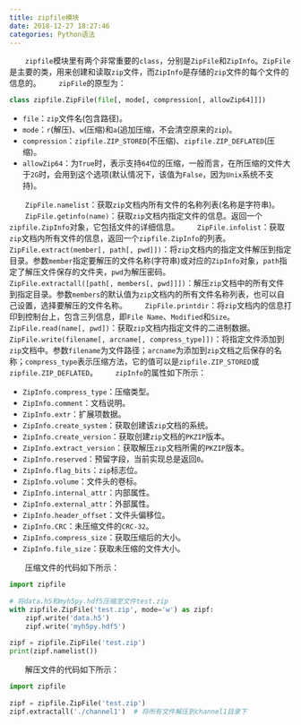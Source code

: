 ```yaml
---
title: zipfile模块
date: 2018-12-27 18:27:46
categories: Python语法
---
```

&emsp;&emsp;`zipfile`模块里有两个非常重要的`class`，分别是`ZipFile`和`ZipInfo`。`ZipFile`是主要的类，用来创建和读取`zip`文件，而`ZipInfo`是存储的`zip`文件的每个文件的信息的。
&emsp;&emsp;`zipFile`的原型为：

``` python
class zipfile.ZipFile(file[, mode[, compression[, allowZip64]]])
```

- `file`：`zip`文件名(包含路径)。
- `mode`：`r`(解压)、`w`(压缩)和`a`(追加压缩，不会清空原来的`zip`)。
- `compression`：`zipfile.ZIP_STORED`(不压缩)、`zipfile.ZIP_DEFLATED`(压缩)。
- `allowZip64`：为`True`时，表示支持`64`位的压缩，一般而言，在所压缩的文件大于`2G`时，会用到这个选项(默认情况下，该值为`False`，因为`Unix`系统不支持)。

&emsp;&emsp;`ZipFile.namelist`：获取`zip`文档内所有文件的名称列表(名称是字符串)。
&emsp;&emsp;`ZipFile.getinfo(name)`：获取`zip`文档内指定文件的信息。返回一个`zipfile.ZipInfo`对象，它包括文件的详细信息。
&emsp;&emsp;`ZipFile.infolist`：获取`zip`文档内所有文件的信息，返回一个`zipfile.ZipInfo`的列表。
&emsp;&emsp;`ZipFile.extract(member[, path[, pwd]])`：将`zip`文档内的指定文件解压到指定目录。参数`member`指定要解压的文件名称(字符串)或对应的`ZipInfo`对象，`path`指定了解压文件保存的文件夹，`pwd`为解压密码。
&emsp;&emsp;`ZipFile.extractall([path[, members[, pwd]]])`：解压`zip`文档中的所有文件到指定目录。参数`members`的默认值为`zip`文档内的所有文件名称列表，也可以自己设置，选择要解压的文件名称。
&emsp;&emsp;`ZipFile.printdir`：将`zip`文档内的信息打印到控制台上，包含三列信息，即`File Name`、`Modified`和`Size`。
&emsp;&emsp;`ZipFile.read(name[, pwd])`：获取`zip`文档内指定文件的二进制数据。
&emsp;&emsp;`ZipFile.write(filename[, arcname[, compress_type]])`：将指定文件添加到`zip`文档中。参数`filename`为文件路径；`arcname`为添加到`zip`文档之后保存的名称；`compress_type`表示压缩方法，它的值可以是`zipfile.ZIP_STORED`或`zipfile.ZIP_DEFLATED`。
&emsp;&emsp;`zipInfo`的属性如下所示：

- `ZipInfo.compress_type`：压缩类型。
- `ZipInfo.comment`：文档说明。
- `ZipInfo.extr`：扩展项数据。
- `ZipInfo.create_system`：获取创建该`zip`文档的系统。
- `ZipInfo.create_version`：获取创建`zip`文档的`PKZIP`版本。
- `ZipInfo.extract_version`：获取解压`zip`文档所需的`PKZIP`版本。
- `ZipInfo.reserved`：预留字段，当前实现总是返回`0`。
- `ZipInfo.flag_bits`：`zip`标志位。
- `ZipInfo.volume`：文件头的卷标。
- `ZipInfo.internal_attr`：内部属性。
- `ZipInfo.external_attr`：外部属性。
- `ZipInfo.header_offset`：文件头偏移位。
- `ZipInfo.CRC`：未压缩文件的`CRC-32`。
- `ZipInfo.compress_size`：获取压缩后的大小。
- `ZipInfo.file_size`：获取未压缩的文件大小。

&emsp;&emsp;压缩文件的代码如下所示：

``` python
import zipfile
​
# 将data.h5和myh5py.hdf5压缩至文件test.zip
with zipfile.ZipFile('test.zip', mode='w') as zipf:
    zipf.write('data.h5')
    zipf.write('myh5py.hdf5')
​
zipf = zipfile.ZipFile('test.zip')
print(zipf.namelist())
```

&emsp;&emsp;解压文件的代码如下所示：

``` python
import zipfile
​
zipf = zipfile.ZipFile('test.zip')
zipf.extractall('./channel1')  # 将所有文件解压到channel1目录下
```